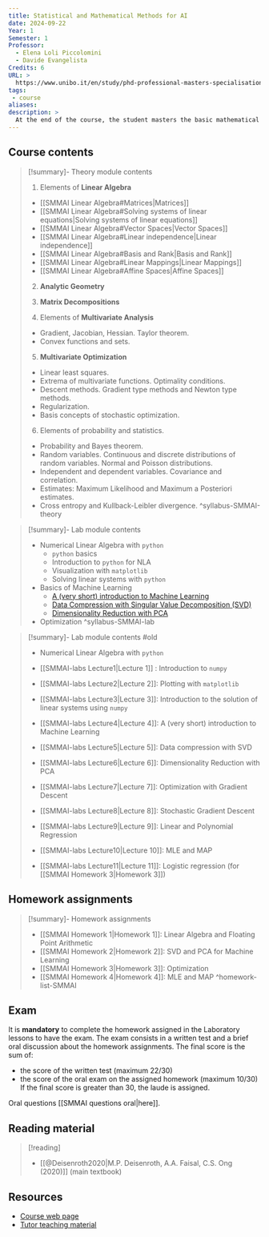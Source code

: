 ```yaml
---
title: Statistical and Mathematical Methods for AI
date: 2024-09-22
Year: 1
Semester: 1
Professor: 
  - Elena Loli Piccolomini
  - Davide Evangelista
Credits: 6
URL: >
  https://www.unibo.it/en/study/phd-professional-masters-specialisation-schools-and-other-programmes/course-unit-catalogue/course-unit/2024/446599
tags: 
 - course
aliases: 
description: >
  At the end of the course, the student masters the basic mathematical and statistical methods needed to acquire skills in artificial intelligence foundations, theory and applications.
---
```

## Course contents

>[!summary]- Theory module contents
> 1. Elements of **Linear Algebra**
> 	- [[SMMAI Linear Algebra#Matrices|Matrices]]
> 	- [[SMMAI Linear Algebra#Solving systems of linear equations|Solving systems of linear equations]]
> 	- [[SMMAI Linear Algebra#Vector Spaces|Vector Spaces]]
> 	- [[SMMAI Linear Algebra#Linear independence|Linear independence]]
> 	- [[SMMAI Linear Algebra#Basis and Rank|Basis and Rank]]
> 	- [[SMMAI Linear Algebra#Linear Mappings|Linear Mappings]]
> 	- [[SMMAI Linear Algebra#Affine Spaces|Affine Spaces]]
> 	
> 2. **Analytic Geometry**
> 3. **Matrix Decompositions**
> 	
> 4. Elements of **Multivariate Analysis** 
> 	- Gradient, Jacobian, Hessian. Taylor theorem.
> 	- Convex functions and sets.
> 	
> 5. **Multivariate Optimization**
> 	- Linear least squares.
> 	- Extrema of multivariate functions. Optimality conditions.
> 	- Descent methods. Gradient type methods and Newton type methods.
> 	- Regularization.
> 	- Basis concepts of stochastic optimization.
> 
> 6. Elements of probability and statistics.
> 	- Probability and Bayes theorem.
> 	- Random variables. Continuous and discrete distributions of random variables. Normal and Poisson distributions. 
> 	- Independent and dependent variables. Covariance and correlation.
> 	- Estimates: Maximum Likelihood and Maximum a Posteriori estimates.
> 	- Cross entropy and Kullback-Leibler divergence.
^syllabus-SMMAI-theory


>[!summary]- Lab module contents
> - Numerical Linear Algebra with `python`
> 	- `python` basics
> 	- Introduction to `python` for NLA
> 	- Visualization with `matplotlib` 
> 	- Solving linear systems with `python`
> - Basics of Machine Learning
> 	- [A (very short) introduction to Machine Learning](https://devangelista2.github.io/statistical-mathematical-methods/ML/intro_ML.html#)
> 	- [Data Compression with Singular Value Decomposition (SVD)](https://devangelista2.github.io/statistical-mathematical-methods/ML/SVD.html)
> 	- [Dimensionality Reduction with PCA](https://devangelista2.github.io/statistical-mathematical-methods/ML/PCA.html)
> - Optimization
^syllabus-SMMAI-lab

>[!summary]- Lab module contents #old
> - Numerical Linear Algebra with `python`
> 
> - [[SMMAI-labs Lecture1|Lecture 1]] : Introduction to `numpy`
> - [[SMMAI-labs Lecture2|Lecture 2]]: Plotting with `matplotlib`
> - [[SMMAI-labs Lecture3|Lecture 3]]: Introduction to the solution of linear systems using `numpy` 
> - [[SMMAI-labs Lecture4|Lecture 4]]: A (very short) introduction to Machine Learning
> - [[SMMAI-labs Lecture5|Lecture 5]]: Data compression with SVD
> - [[SMMAI-labs Lecture6|Lecture 6]]: Dimensionality Reduction with PCA
> - [[SMMAI-labs Lecture7|Lecture 7]]: Optimization with Gradient Descent
> - [[SMMAI-labs Lecture8|Lecture 8]]: Stochastic Gradient Descent
> - [[SMMAI-labs Lecture9|Lecture 9]]: Linear and Polynomial Regression
> - [[SMMAI-labs Lecture10|Lecture 10]]: MLE and MAP
> - [[SMMAI-labs Lecture11|Lecture 11]]: Logistic regression (for [[SMMAI Homework 3|Homework 3]])

## Homework assignments

>[!summary]- Homework assignments
> - [[SMMAI Homework 1|Homework 1]]: Linear Algebra and Floating Point Arithmetic  
> - [[SMMAI Homework 2|Homework 2]]: SVD and PCA for Machine Learning
> - [[SMMAI Homework 3|Homework 3]]: Optimization
> - [[SMMAI Homework 4|Homework 4]]: MLE and MAP
^homework-list-SMMAI
## Exam

It is **mandatory** to complete the homework assigned in the Laboratory lessons to have the exam.  The exam consists in a written test and a brief oral discussion about the homework assignments.
The final score is the sum of:
- the score of the written test (maximum 22/30)
- the score of the oral exam on the assigned homework (maximum 10/30)
If the final score is greater than 30, the laude is assigned.

Oral questions [[SMMAI questions oral|here]].
## Reading material

>[!reading]
> - [[@Deisenroth2020|M.P. Deisenroth, A.A. Faisal, C.S. Ong (2020)]] (main textbook)
## Resources

- [Course web page](https://www.unibo.it/en/study/phd-professional-masters-specialisation-schools-and-other-programmes/course-unit-catalogue/course-unit/2024/446599)
- [Tutor teaching material](https://devangelista2.github.io/statistical-mathematical-methods/intro.html)

